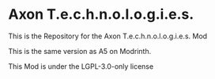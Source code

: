 # Axon T.e.c.h.n.o.l.o.g.i.e.s.
This is the Repository for the Axon T.e.c.h.n.o.l.o.g.i.e.s. Mod

This is the same version as A5 on Modrinth.

This Mod is under the LGPL-3.0-only license
